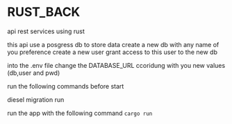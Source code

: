 # RUST_BACK
api rest services using rust

this api use a posgress db to store data 
create a new db  with any name of you preference
create a new user 
grant access to this user to the new db 


into the .env file change the DATABASE_URL ccoridung with you new values (db,user and pwd)


run the following commands before start


diesel migration run

run the app with the following command `cargo run`
